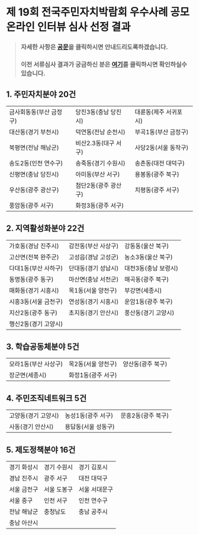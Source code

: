 # 제 19회 전국주민자치박람회 우수사례 공모 온라인 인터뷰 심사 선정 결과  
> ### 자세한 사항은 <a href=https://github.com/parti-coop/juminexpo-notice/files/5593941/_._2020.1.pdf>공문</a>을 클릭하시면 안내드리도록하겠습니다.  
> ### 이전 서류심사 결과가 궁금하신 분은 <a href="https://parti-coop.github.io/juminexpo-notice/doc">여기</a>를 클릭하시면 확인하실수 있습니다.


## 1. 주민자치분야 20건

<table>
  <tr>
   <td>금사회동동(부산 금정구)
   </td>
   <td>당진3동(충남 당진시)
   </td>
   <td>대륜동(제주 서귀포시)
   </td>
  </tr>
  <tr>
   <td>대산동(경기 부천시)	 
   </td>
   <td>덕연동(전남 순천시)	 
   </td>
   <td>부곡1동(부산 금정구) 
   </td>
  </tr>
  <tr>
   <td>북평면(전남 해남군)	
   </td>
   <td>비산2.3동(대구 서구) 
   </td>
   <td>사당2동(서울 동작구)
   </td>
  </tr>
  <tr>
   <td>송도2동(인천 연수구)
   </td>
   <td>송죽동(경기 수원시)
   </td>
   <td>송촌동(대전 대덕구)	
   </td>
  </tr>
  <tr>
   <td>신평면(충남 당진시)
   </td>
   <td>아미동(부산 서구)	
   </td>
   <td>용봉동(광주 북구)     
   </td>
  </tr>
  <tr>
   <td>우산동(광주 광산구)
   </td>
   <td>첨단2동(광주 광산구)
   </td>
   <td>치평동(광주 서구)
   </td>
  </tr>
  <tr>
   <td>풍암동(광주 서구)
   </td>
   <td>화정3동(광주 서구)
   </td>
   <td>
   </td>
  </tr>
</table>



## 2. 지역활성화분야 22건


<table>
  <tr>
   <td>가호동(경남 진주시)
   </td>
   <td>감전동(부산 사상구)
   </td>
   <td>강동동(울산 북구)
   </td>
  </tr>
  <tr>
   <td>고산면(전북 완주군)	
   </td>
   <td>고성읍(경남 고성군)  
   </td>
   <td>농소3동(울산 북구)
   </td>
  </tr>
  <tr>
   <td> 다대1동(부산 사하구)
   </td>
   <td>단대동(경기 성남시)
   </td>
   <td>대천3동(충남 보령시)
   </td>
  </tr>
  <tr>
   <td> 동명동(광주 동구)
   </td>
   <td>마산면(충남 서천군)	
   </td>
   <td>매곡동(광주 북구)
   </td>
  </tr>
  <tr>
   <td>매화동(경기 시흥시) 
   </td>
   <td>목1동(서울 양천구)
   </td>
   <td>부강면(세종시) 
   </td>
  </tr>
  <tr>
   <td>시흥3동(서울 금천구)
   </td>
   <td>연성동(경기 시흥시)	
   </td>
   <td>운암1동(광주 북구)   
   </td>
  </tr>
  <tr>
   <td>지산2동(광주 동구)	
   </td>
   <td>초지동(경기 안산시)	
   </td>
   <td>풍산동(경기 고양시)	 
   </td>
  </tr>
  <tr>
   <td>행신2동(경기 고양시)	
   </td>
   <td>
   </td>
   <td>
   </td>
  </tr>
</table>



## 3. 학습공동체분야 5건


<table>
  <tr>
   <td>모라1동(부산 사상구)	
   </td>
   <td>목2동(서울 양천구)	
   </td>
   <td>양산동(광주 북구)	
   </td>
  </tr>
  <tr>
   <td>장군면(세종시)	
   </td>
   <td>화정1동(광주 서구)
   </td>
   <td>
   </td>
  </tr>
</table>



## 4. 주민조직네트워크 5건


<table>
  <tr>
   <td>고양동(경기 고양시)	
   </td>
   <td>농성1동(광주 서구)	
   </td>
   <td>문흥2동(광주 북구)
   </td>
  </tr>
  <tr>
   <td>사동(경기 안산시)
   </td>
   <td>용답동(서울 성동구)	
   </td>
   <td>
   </td>
  </tr>
</table>



## 5. 제도정책분야 16건

<table>
  <tr>
   <td>경기 화성시

   </td>
   <td>경기 수원시     

   </td>
   <td>경기 김포시

   </td>
  </tr>
  <tr>
   <td>경남 진주시  

   </td>
   <td>광주 서구

   </td>
   <td>대전 대덕구 

   </td>
  </tr>
  <tr>
   <td>서울 금천구    

   </td>
   <td>서울 도봉구  

   </td>
   <td>서울 서대문구  

   </td>
  </tr>
  <tr>
   <td>서울 중구

   </td>
   <td>인천 서구

   </td>
   <td>인천 연수구

   </td>
  </tr>
  <tr>
   <td>전남 해남군

   </td>
   <td>충청남도

   </td>
   <td>충남 공주시

   </td>
  </tr>
  <tr>
   <td>충남 아산시

   </td>
   <td>
   </td>
   <td>
   </td>
  </tr>
  </table>


